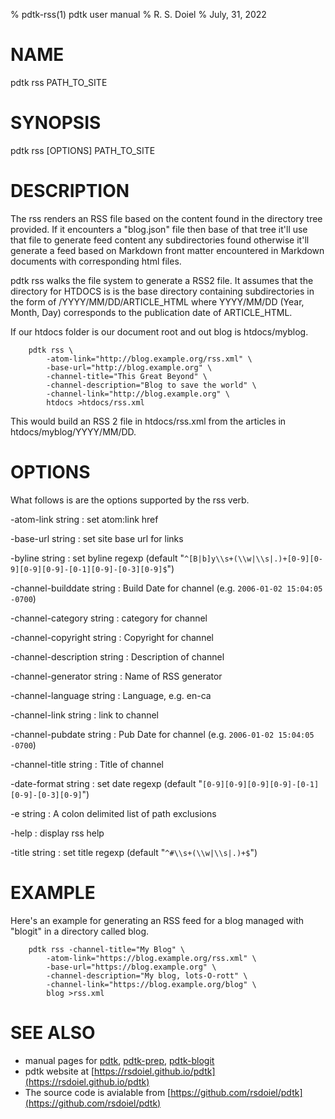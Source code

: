 % pdtk-rss(1) pdtk user manual
% R. S. Doiel
% July, 31, 2022

# NAME

pdtk rss PATH_TO_SITE

# SYNOPSIS

pdtk rss [OPTIONS] PATH_TO_SITE 

# DESCRIPTION

The rss renders an RSS file based on the content found in the
directory tree provided. If it encounters a "blog.json" file then
base of that tree it'll use that file to generate feed content 
any subdirectories found otherwise it'll generate a feed based
on Markdown front matter encountered in Markdown documents with
corresponding html files.

pdtk rss walks the file system to generate a RSS2 file. It assumes 
that the directory for HTDOCS is is the base directory containing 
subdirectories in the form of /YYYY/MM/DD/ARTICLE_HTML where 
YYYY/MM/DD (Year, Month, Day) corresponds to the publication date 
of ARTICLE_HTML.

If our htdocs folder is our document root and out blog is
htdocs/myblog.

```shell
    pdtk rss \
        -atom-link="http://blog.example.org/rss.xml" \
        -base-url="http://blog.example.org" \
        -channel-title="This Great Beyond" \
        -channel-description="Blog to save the world" \
        -channel-link="http://blog.example.org" \
        htdocs >htdocs/rss.xml
```

This would build an RSS 2 file in htdocs/rss.xml from the
articles in htdocs/myblog/YYYY/MM/DD.

# OPTIONS

What follows is are the options supported by the rss verb.

-atom-link string
: set atom:link href

-base-url string
: set site base url for links

-byline string
: set byline regexp (default "`^[B|b]y\\s+(\\w|\\s|.)+[0-9][0-9][0-9][0-9]-[0-1][0-9]-[0-3][0-9]$`")

-channel-builddate string
: Build Date for channel (e.g. `2006-01-02 15:04:05 -0700`)

-channel-category string
: category for channel

-channel-copyright string
: Copyright for channel

-channel-description string
: Description of channel

-channel-generator string
: Name of RSS generator

-channel-language string
: Language, e.g. en-ca

-channel-link string
: link to channel

-channel-pubdate string
: Pub Date for channel (e.g. `2006-01-02 15:04:05 -0700`)

-channel-title string
: Title of channel

-date-format string
: set date regexp (default "`[0-9][0-9][0-9][0-9]-[0-1][0-9]-[0-3][0-9]`")

-e string
: A colon delimited list of path exclusions

-help
: display rss help

-title string
: set title regexp (default "`^#\\s+(\\w|\\s|.)+$`")


# EXAMPLE

Here's an example for generating an RSS feed for a blog managed with "blogit"
in a directory called blog.

```shell
	pdtk rss -channel-title="My Blog" \
		-atom-link="https://blog.example.org/rss.xml" \
		-base-url="https://blog.example.org" \
        -channel-description="My blog, lots-O-rott" \
        -channel-link="https://blog.example.org/blog" \
        blog >rss.xml
```

# SEE ALSO

- manual pages for [pdtk](pdtk.1.html), [pdtk-prep](pdtk-prep.1.html), [pdtk-blogit](pdtk-blogit.1.html)
- pdtk website at [https://rsdoiel.github.io/pdtk](https://rsdoiel.github.io/pdtk)
- The source code is avialable from [https://github.com/rsdoiel/pdtk](https://github.com/rsdoiel/pdtk)


